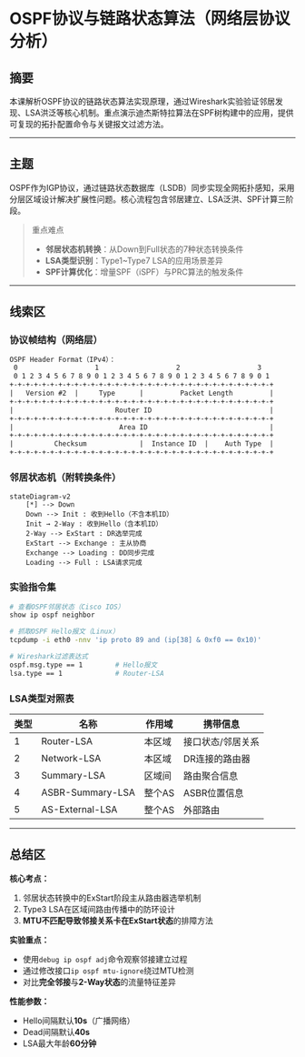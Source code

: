 # OSPF协议与链路状态算法（网络层协议分析）

## 摘要

本课解析OSPF协议的链路状态算法实现原理，通过Wireshark实验验证邻居发现、LSA洪泛等核心机制。重点演示迪杰斯特拉算法在SPF树构建中的应用，提供可复现的拓扑配置命令与关键报文过滤方法。

---

## 主题

OSPF作为IGP协议，通过链路状态数据库（LSDB）同步实现全网拓扑感知，采用分层区域设计解决扩展性问题。核心流程包含邻居建立、LSA泛洪、SPF计算三阶段。

> 重点难点
> - **邻居状态机转换**：从Down到Full状态的7种状态转换条件
> - **LSA类型识别**：Type1~Type7 LSA的应用场景差异
> - **SPF计算优化**：增量SPF（iSPF）与PRC算法的触发条件

---

## 线索区

### 协议帧结构（网络层）
```latex
OSPF Header Format（IPv4）：
 0                   1                   2                   3   
 0 1 2 3 4 5 6 7 8 9 0 1 2 3 4 5 6 7 8 9 0 1 2 3 4 5 6 7 8 9 0 1 
+-+-+-+-+-+-+-+-+-+-+-+-+-+-+-+-+-+-+-+-+-+-+-+-+-+-+-+-+-+-+-+-+
|   Version #2  |     Type      |         Packet Length         |
+-+-+-+-+-+-+-+-+-+-+-+-+-+-+-+-+-+-+-+-+-+-+-+-+-+-+-+-+-+-+-+-+
|                         Router ID                             |
+-+-+-+-+-+-+-+-+-+-+-+-+-+-+-+-+-+-+-+-+-+-+-+-+-+-+-+-+-+-+-+-+
|                          Area ID                              |
+-+-+-+-+-+-+-+-+-+-+-+-+-+-+-+-+-+-+-+-+-+-+-+-+-+-+-+-+-+-+-+-+
|          Checksum             |  Instance ID  |    Auth Type  |
+-+-+-+-+-+-+-+-+-+-+-+-+-+-+-+-+-+-+-+-+-+-+-+-+-+-+-+-+-+-+-+-+
```

### 邻居状态机（附转换条件）
```mermaid
stateDiagram-v2
    [*] --> Down
    Down --> Init : 收到Hello（不含本机ID）
    Init → 2-Way : 收到Hello（含本机ID）
    2-Way --> ExStart : DR选举完成
    ExStart --> Exchange : 主从协商
    Exchange --> Loading : DD同步完成
    Loading --> Full : LSA请求完成
```

### 实验指令集
```bash
# 查看OSPF邻居状态（Cisco IOS）
show ip ospf neighbor 

# 抓取OSPF Hello报文（Linux）
tcpdump -i eth0 -nnv 'ip proto 89 and (ip[38] & 0xf0 == 0x10)'

# Wireshark过滤表达式
ospf.msg.type == 1        # Hello报文
lsa.type == 1             # Router-LSA
```

### LSA类型对照表
| 类型 | 名称               | 作用域        | 携带信息          |
|------|--------------------|-------------|-------------------|
| 1    | Router-LSA         | 本区域       | 接口状态/邻居关系 |
| 2    | Network-LSA        | 本区域       | DR连接的路由器    |
| 3    | Summary-LSA        | 区域间       | 路由聚合信息      |
| 4    | ASBR-Summary-LSA   | 整个AS       | ASBR位置信息      |
| 5    | AS-External-LSA    | 整个AS       | 外部路由          |

---

## 总结区

**核心考点：**
1. 邻居状态转换中的ExStart阶段主从路由器选举机制
2. Type3 LSA在区域间路由传播中的防环设计
3. **MTU不匹配导致邻接关系卡在ExStart状态**的排障方法

**实验重点：**
- 使用`debug ip ospf adj`命令观察邻接建立过程
- 通过修改接口`ip ospf mtu-ignore`绕过MTU检测
- 对比**完全邻接**与**2-Way状态**的流量特征差异

**性能参数：**
- Hello间隔默认**10s**（广播网络）
- Dead间隔默认**40s**
- LSA最大年龄**60分钟**